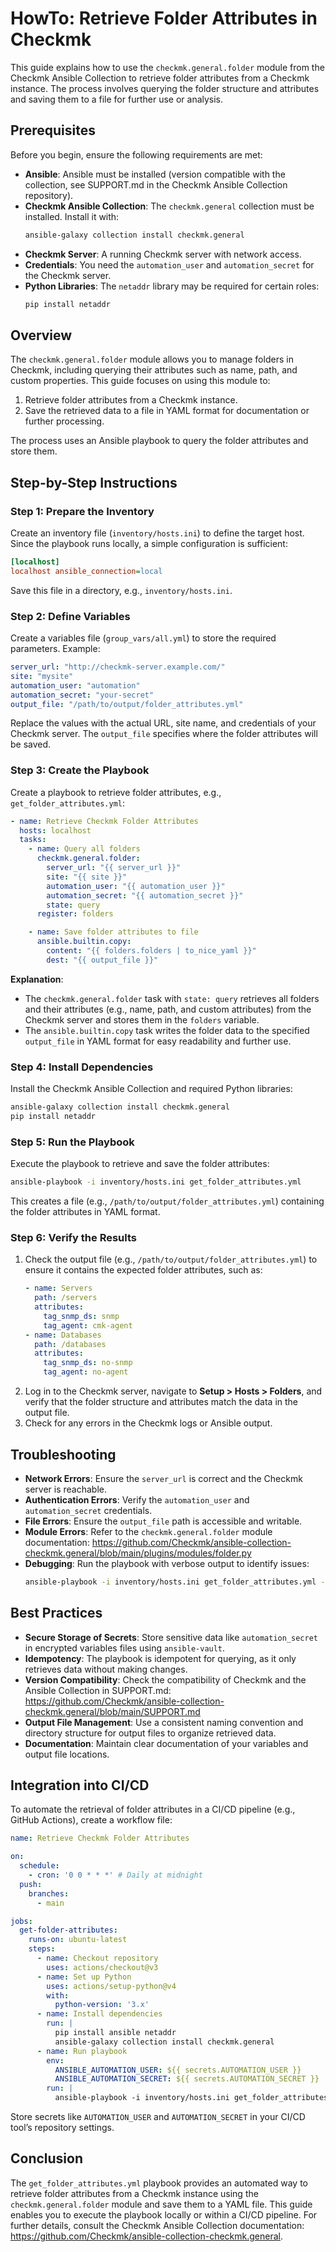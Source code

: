 # HowTo: Retrieve Folder Attributes in Checkmk

This guide explains how to use the `checkmk.general.folder` module from the Checkmk Ansible Collection to retrieve folder attributes from a Checkmk instance. The process involves querying the folder structure and attributes and saving them to a file for further use or analysis.

## Prerequisites
Before you begin, ensure the following requirements are met:
- **Ansible**: Ansible must be installed (version compatible with the collection, see SUPPORT.md in the Checkmk Ansible Collection repository).
- **Checkmk Ansible Collection**: The `checkmk.general` collection must be installed. Install it with:
  ```bash
  ansible-galaxy collection install checkmk.general
  ```
- **Checkmk Server**: A running Checkmk server with network access.
- **Credentials**: You need the `automation_user` and `automation_secret` for the Checkmk server.
- **Python Libraries**: The `netaddr` library may be required for certain roles:
  ```bash
  pip install netaddr
  ```

## Overview
The `checkmk.general.folder` module allows you to manage folders in Checkmk, including querying their attributes such as name, path, and custom properties. This guide focuses on using this module to:
1. Retrieve folder attributes from a Checkmk instance.
2. Save the retrieved data to a file in YAML format for documentation or further processing.

The process uses an Ansible playbook to query the folder attributes and store them.

## Step-by-Step Instructions

### Step 1: Prepare the Inventory
Create an inventory file (`inventory/hosts.ini`) to define the target host. Since the playbook runs locally, a simple configuration is sufficient:

```ini
[localhost]
localhost ansible_connection=local
```

Save this file in a directory, e.g., `inventory/hosts.ini`.

### Step 2: Define Variables
Create a variables file (`group_vars/all.yml`) to store the required parameters. Example:

```yaml
server_url: "http://checkmk-server.example.com/"
site: "mysite"
automation_user: "automation"
automation_secret: "your-secret"
output_file: "/path/to/output/folder_attributes.yml"
```

Replace the values with the actual URL, site name, and credentials of your Checkmk server. The `output_file` specifies where the folder attributes will be saved.

### Step 3: Create the Playbook
Create a playbook to retrieve folder attributes, e.g., `get_folder_attributes.yml`:

```yaml
- name: Retrieve Checkmk Folder Attributes
  hosts: localhost
  tasks:
    - name: Query all folders
      checkmk.general.folder:
        server_url: "{{ server_url }}"
        site: "{{ site }}"
        automation_user: "{{ automation_user }}"
        automation_secret: "{{ automation_secret }}"
        state: query
      register: folders

    - name: Save folder attributes to file
      ansible.builtin.copy:
        content: "{{ folders.folders | to_nice_yaml }}"
        dest: "{{ output_file }}"
```

**Explanation**:
- The `checkmk.general.folder` task with `state: query` retrieves all folders and their attributes (e.g., name, path, and custom attributes) from the Checkmk server and stores them in the `folders` variable.
- The `ansible.builtin.copy` task writes the folder data to the specified `output_file` in YAML format for easy readability and further use.

### Step 4: Install Dependencies
Install the Checkmk Ansible Collection and required Python libraries:

```bash
ansible-galaxy collection install checkmk.general
pip install netaddr
```

### Step 5: Run the Playbook
Execute the playbook to retrieve and save the folder attributes:

```bash
ansible-playbook -i inventory/hosts.ini get_folder_attributes.yml
```

This creates a file (e.g., `/path/to/output/folder_attributes.yml`) containing the folder attributes in YAML format.

### Step 6: Verify the Results
1. Check the output file (e.g., `/path/to/output/folder_attributes.yml`) to ensure it contains the expected folder attributes, such as:
   ```yaml
   - name: Servers
     path: /servers
     attributes:
       tag_snmp_ds: snmp
       tag_agent: cmk-agent
   - name: Databases
     path: /databases
     attributes:
       tag_snmp_ds: no-snmp
       tag_agent: no-agent
   ```
2. Log in to the Checkmk server, navigate to **Setup > Hosts > Folders**, and verify that the folder structure and attributes match the data in the output file.
3. Check for any errors in the Checkmk logs or Ansible output.

## Troubleshooting
- **Network Errors**: Ensure the `server_url` is correct and the Checkmk server is reachable.
- **Authentication Errors**: Verify the `automation_user` and `automation_secret` credentials.
- **File Errors**: Ensure the `output_file` path is accessible and writable.
- **Module Errors**: Refer to the `checkmk.general.folder` module documentation: https://github.com/Checkmk/ansible-collection-checkmk.general/blob/main/plugins/modules/folder.py
- **Debugging**: Run the playbook with verbose output to identify issues:
  ```bash
  ansible-playbook -i inventory/hosts.ini get_folder_attributes.yml -vvv
  ```

## Best Practices
- **Secure Storage of Secrets**: Store sensitive data like `automation_secret` in encrypted variables files using `ansible-vault`.
- **Idempotency**: The playbook is idempotent for querying, as it only retrieves data without making changes.
- **Version Compatibility**: Check the compatibility of Checkmk and the Ansible Collection in SUPPORT.md: https://github.com/Checkmk/ansible-collection-checkmk.general/blob/main/SUPPORT.md
- **Output File Management**: Use a consistent naming convention and directory structure for output files to organize retrieved data.
- **Documentation**: Maintain clear documentation of your variables and output file locations.

## Integration into CI/CD
To automate the retrieval of folder attributes in a CI/CD pipeline (e.g., GitHub Actions), create a workflow file:

```yaml
name: Retrieve Checkmk Folder Attributes

on:
  schedule:
    - cron: '0 0 * * *' # Daily at midnight
  push:
    branches:
      - main

jobs:
  get-folder-attributes:
    runs-on: ubuntu-latest
    steps:
      - name: Checkout repository
        uses: actions/checkout@v3
      - name: Set up Python
        uses: actions/setup-python@v4
        with:
          python-version: '3.x'
      - name: Install dependencies
        run: |
          pip install ansible netaddr
          ansible-galaxy collection install checkmk.general
      - name: Run playbook
        env:
          ANSIBLE_AUTOMATION_USER: ${{ secrets.AUTOMATION_USER }}
          ANSIBLE_AUTOMATION_SECRET: ${{ secrets.AUTOMATION_SECRET }}
        run: |
          ansible-playbook -i inventory/hosts.ini get_folder_attributes.yml
```

Store secrets like `AUTOMATION_USER` and `AUTOMATION_SECRET` in your CI/CD tool’s repository settings.

## Conclusion
The `get_folder_attributes.yml` playbook provides an automated way to retrieve folder attributes from a Checkmk instance using the `checkmk.general.folder` module and save them to a YAML file. This guide enables you to execute the playbook locally or within a CI/CD pipeline. For further details, consult the Checkmk Ansible Collection documentation: https://github.com/Checkmk/ansible-collection-checkmk.general.